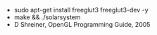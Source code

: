 * sudo apt-get install freeglut3 freeglut3-dev -y
* make && ./solarsystem
* D Shreiner, OpenGL Programming Guide, 2005
